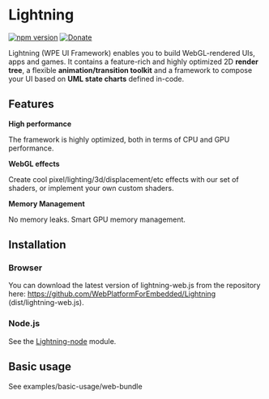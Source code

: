 # Lightning

[![npm version](https://badge.fury.io/js/wpe-uiframework.svg)](https://badge.fury.io/js/wpe-uiframework)
[![Donate](https://img.shields.io/badge/Donate-PayPal-green.svg)](https://www.paypal.com/cgi-bin/webscr?cmd=_s-xclick&hosted_button_id=55UJZHTXW8VTE)

Lightning (WPE UI Framework) enables you to build WebGL-rendered UIs, apps and games. It contains a feature-rich and highly optimized 2D **render tree**, a flexible **animation/transition toolkit** and a framework to compose your UI based on **UML state charts** defined in-code.

## Features

**High performance**

The framework is highly optimized, both in terms of CPU and GPU performance.

**WebGL effects**

Create cool pixel/lighting/3d/displacement/etc effects with our set of shaders, or implement your own custom shaders.

**Memory Management**

No memory leaks. Smart GPU memory management.

## Installation

### Browser
You can download the latest version of lightning-web.js from the repository here: https://github.com/WebPlatformForEmbedded/Lightning (dist/lightning-web.js).

### Node.js
See the [Lightning-node](https://github.com/WebPlatformForEmbedded/Lightning-node) module.

## Basic usage
See examples/basic-usage/web-bundle

